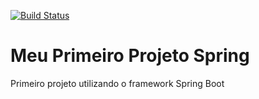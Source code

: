 [![Build Status](https://travis-ci.org/Marcelphilippeandrade/MeuPrimeiroProjetoSpring.svg?branch=master)](https://travis-ci.org/Marcelphilippeandrade/MeuPrimeiroProjetoSpring)
# Meu Primeiro Projeto Spring
Primeiro projeto utilizando o framework Spring Boot 
